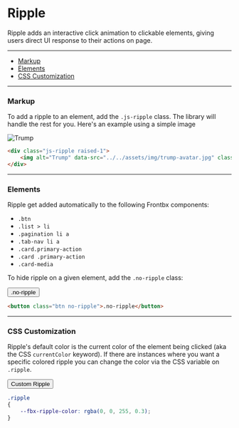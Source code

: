 # Ripple

Ripple adds an interactive click animation to clickable elements, giving users direct UI response to their actions on page.

---

*	[Markup](#markup)
*	[Elements](#elements)
*	[CSS Customization](#css-customization)

---

### Markup

To add a ripple to an element, add the `.js-ripple` class. The library will handle the rest for you. Here's an example using a simple image

<div class="code-content-example">
	<div class="flex-row-fluid align-cols-center">
		<div style="width: 300px;" class="js-ripple raised-1">
			<img alt="Trump" data-src="../../assets/img/trump-avatar.jpg" class="img-responsive js-lazyload lazyload grayscale" src="../../assets/img/trump-avatar_thumb.jpg" />
		</div>
	</div>
</div>

```html
<div class="js-ripple raised-1">
	<img alt="Trump" data-src="../../assets/img/trump-avatar.jpg" class="img-responsive js-lazyload lazyload grayscale" src="../../assets/img/trump-avatar_thumb.jpg" />
</div>
```

---

### Elements

Ripple get added automatically to the following Frontbx components:

*   `.btn`
*   `.list > li`
*   `.pagination li a`
*   `.tab-nav li a`
*   `.card.primary-action`
*   `.card .primary-action`
*   `.card-media`

To hide ripple on a given element, add the `.no-ripple` class:

<div class="code-content-example">
	<div class="flex-row-fluid align-cols-center">
		<button class="btn no-ripple">.no-ripple</button>
	</div>
</div>

```html
<button class="btn no-ripple">.no-ripple</button>
```

---

### CSS Customization

Ripple's default color is the current color of the element being clicked (aka the CSS `currentColor` keyword). If there are instances where you want a specific colored ripple you can change the color via the CSS variable on `.ripple`.

<div class="code-content-example">
	<style scoped>
		.custom-ripple .ripple
		{
    		--fbx-ripple-color: rgba(0, 0, 255, 0.3);
		}
	</style>
	<div class="flex-row-fluid align-cols-center">
		<button class="btn custom-ripple">Custom Ripple</button>
	</div>
</div>

```css
.ripple
{
	--fbx-ripple-color: rgba(0, 0, 255, 0.3);
}
```
